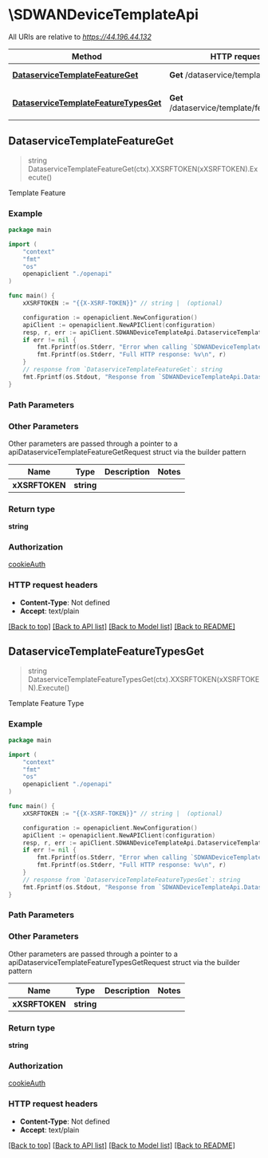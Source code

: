 # \SDWANDeviceTemplateApi

All URIs are relative to *https://44.196.44.132*

Method | HTTP request | Description
------------- | ------------- | -------------
[**DataserviceTemplateFeatureGet**](SDWANDeviceTemplateApi.md#DataserviceTemplateFeatureGet) | **Get** /dataservice/template/feature | Template Feature
[**DataserviceTemplateFeatureTypesGet**](SDWANDeviceTemplateApi.md#DataserviceTemplateFeatureTypesGet) | **Get** /dataservice/template/feature/types | Template Feature Type



## DataserviceTemplateFeatureGet

> string DataserviceTemplateFeatureGet(ctx).XXSRFTOKEN(xXSRFTOKEN).Execute()

Template Feature

### Example

```go
package main

import (
    "context"
    "fmt"
    "os"
    openapiclient "./openapi"
)

func main() {
    xXSRFTOKEN := "{{X-XSRF-TOKEN}}" // string |  (optional)

    configuration := openapiclient.NewConfiguration()
    apiClient := openapiclient.NewAPIClient(configuration)
    resp, r, err := apiClient.SDWANDeviceTemplateApi.DataserviceTemplateFeatureGet(context.Background()).XXSRFTOKEN(xXSRFTOKEN).Execute()
    if err != nil {
        fmt.Fprintf(os.Stderr, "Error when calling `SDWANDeviceTemplateApi.DataserviceTemplateFeatureGet``: %v\n", err)
        fmt.Fprintf(os.Stderr, "Full HTTP response: %v\n", r)
    }
    // response from `DataserviceTemplateFeatureGet`: string
    fmt.Fprintf(os.Stdout, "Response from `SDWANDeviceTemplateApi.DataserviceTemplateFeatureGet`: %v\n", resp)
}
```

### Path Parameters



### Other Parameters

Other parameters are passed through a pointer to a apiDataserviceTemplateFeatureGetRequest struct via the builder pattern


Name | Type | Description  | Notes
------------- | ------------- | ------------- | -------------
 **xXSRFTOKEN** | **string** |  | 

### Return type

**string**

### Authorization

[cookieAuth](../README.md#cookieAuth)

### HTTP request headers

- **Content-Type**: Not defined
- **Accept**: text/plain

[[Back to top]](#) [[Back to API list]](../README.md#documentation-for-api-endpoints)
[[Back to Model list]](../README.md#documentation-for-models)
[[Back to README]](../README.md)


## DataserviceTemplateFeatureTypesGet

> string DataserviceTemplateFeatureTypesGet(ctx).XXSRFTOKEN(xXSRFTOKEN).Execute()

Template Feature Type

### Example

```go
package main

import (
    "context"
    "fmt"
    "os"
    openapiclient "./openapi"
)

func main() {
    xXSRFTOKEN := "{{X-XSRF-TOKEN}}" // string |  (optional)

    configuration := openapiclient.NewConfiguration()
    apiClient := openapiclient.NewAPIClient(configuration)
    resp, r, err := apiClient.SDWANDeviceTemplateApi.DataserviceTemplateFeatureTypesGet(context.Background()).XXSRFTOKEN(xXSRFTOKEN).Execute()
    if err != nil {
        fmt.Fprintf(os.Stderr, "Error when calling `SDWANDeviceTemplateApi.DataserviceTemplateFeatureTypesGet``: %v\n", err)
        fmt.Fprintf(os.Stderr, "Full HTTP response: %v\n", r)
    }
    // response from `DataserviceTemplateFeatureTypesGet`: string
    fmt.Fprintf(os.Stdout, "Response from `SDWANDeviceTemplateApi.DataserviceTemplateFeatureTypesGet`: %v\n", resp)
}
```

### Path Parameters



### Other Parameters

Other parameters are passed through a pointer to a apiDataserviceTemplateFeatureTypesGetRequest struct via the builder pattern


Name | Type | Description  | Notes
------------- | ------------- | ------------- | -------------
 **xXSRFTOKEN** | **string** |  | 

### Return type

**string**

### Authorization

[cookieAuth](../README.md#cookieAuth)

### HTTP request headers

- **Content-Type**: Not defined
- **Accept**: text/plain

[[Back to top]](#) [[Back to API list]](../README.md#documentation-for-api-endpoints)
[[Back to Model list]](../README.md#documentation-for-models)
[[Back to README]](../README.md)

